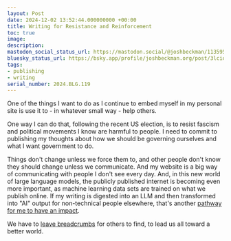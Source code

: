 ```yaml
---
layout: Post
date: 2024-12-02 13:52:44.000000000 +00:00
title: Writing for Resistance and Reinforcement
toc: true
image:
description:
mastodon_social_status_url: https://mastodon.social/@joshbeckman/113595759471842062
bluesky_status_url: https://bsky.app/profile/joshbeckman.org/post/3lciousp3sf2d
tags:
- publishing
- writing
serial_number: 2024.BLG.119
---
```

One of the things I want to do as I continue to embed myself in my personal site is use it to \- in whatever small way \- help others\.

One way I can do that, following the recent US election, is to resist fascism and political movements I know are harmful to people\. I need to commit to publishing my thoughts about how we should be governing ourselves and what I want government to do\.

Things don't change unless we force them to, and other people don't know they should change unless we communicate\. And my website is a big way of communicating with people I don't see every day\. And, in this new world of large language models, the publicly published internet is becoming even more important, as machine learning data sets are trained on what we publish online\. If my writing is digested into an LLM and then transformed into "AI" output for non\-technical people elsewhere, that's another [pathway for me to have an impact](https://www.joshbeckman.org/notes/820169968)\. 

We have to [leave breadcrumbs](https://www.joshbeckman.org/notes/801368263) for others to find, to lead us all toward a better world\.
